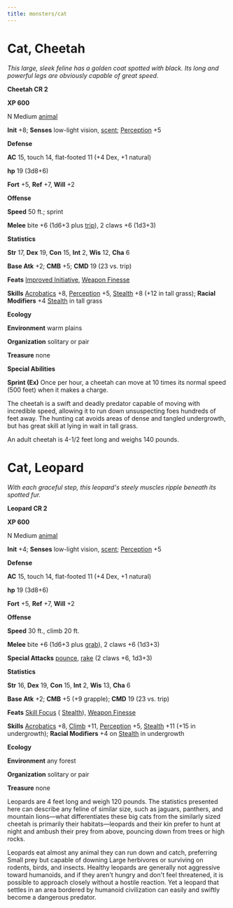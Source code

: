 ```yaml
---
title: monsters/cat
---
```

# Cat, Cheetah

_This large, sleek feline has a golden coat spotted with black. Its long and powerful legs are obviously capable of great speed._

**Cheetah CR 2**

**XP 600**

N Medium [animal](creatureTypes#_animal)

**Init** +8; **Senses** low-light vision, [scent](universalMonsterRules#_scent); [Perception](../skills/perception#_perception) +5

**Defense**

**AC** 15, touch 14, flat-footed 11 (+4 Dex, +1 natural)

**hp** 19 (3d8+6)

**Fort** +5, **Ref** +7, **Will** +2

**Offense**

**Speed** 50 ft.; sprint

**Melee** bite +6 (1d6+3 plus [trip](universalMonsterRules#_trip)), 2 claws +6 (1d3+3)

**Statistics**

**Str** 17, **Dex** 19, **Con** 15, **Int** 2, **Wis** 12, **Cha** 6

**Base Atk** +2; **CMB** +5; **CMD** 19 (23 vs. trip)

**Feats** [Improved Initiative](../feats#_improved-initiative), [Weapon Finesse](../feats#_weapon-finesse)

**Skills** [Acrobatics](../skills/acrobatics#_acrobatics) +8, [Perception](../skills/perception#_perception) +5, [Stealth](../skills/stealth#_stealth) +8 (+12 in tall grass); **Racial Modifiers** +4 [Stealth](../skills/stealth#_stealth) in tall grass

**Ecology**

**Environment** warm plains

**Organization** solitary or pair

**Treasure** none

**Special Abilities**

**Sprint (Ex)** Once per hour, a cheetah can move at 10 times its normal speed (500 feet) when it makes a charge.

The cheetah is a swift and deadly predator capable of moving with incredible speed, allowing it to run down unsuspecting foes hundreds of feet away. The hunting cat avoids areas of dense and tangled undergrowth, but has great skill at lying in wait in tall grass.

An adult cheetah is 4-1/2 feet long and weighs 140 pounds.

# Cat, Leopard

_With each graceful step, this leopard's steely muscles ripple beneath its spotted fur._

**Leopard CR 2**

**XP 600**

N Medium [animal](creatureTypes#_animal)

**Init** +4; **Senses** low-light vision, [scent](universalMonsterRules#_scent); [Perception](../skills/perception#_perception) +5

**Defense**

**AC** 15, touch 14, flat-footed 11 (+4 Dex, +1 natural)

**hp** 19 (3d8+6)

**Fort** +5, **Ref** +7, **Will** +2

**Offense**

**Speed** 30 ft., climb 20 ft.

**Melee** bite +6 (1d6+3 plus [grab](universalMonsterRules#_grab)), 2 claws +6 (1d3+3)

**Special Attacks** [pounce](universalMonsterRules#_pounce), [rake](universalMonsterRules#_rake) (2 claws +6, 1d3+3)

**Statistics**

**Str** 16, **Dex** 19, **Con** 15, **Int** 2, **Wis** 13, **Cha** 6

**Base Atk** +2; **CMB** +5 (+9 grapple); **CMD** 19 (23 vs. trip)

**Feats** [Skill Focus](../feats#_skill-focus) ( [Stealth](../skills/stealth#_stealth)), [Weapon Finesse](../feats#_weapon-finesse)

**Skills** [Acrobatics](../skills/acrobatics#_acrobatics) +8, [Climb](../skills/climb#_climb) +11, [Perception](../skills/perception#_perception) +5, [Stealth](../skills/stealth#_stealth) +11 (+15 in undergrowth); **Racial Modifiers** +4 on [Stealth](../skills/stealth#_stealth) in undergrowth

**Ecology**

**Environment** any forest

**Organization** solitary or pair

**Treasure** none

Leopards are 4 feet long and weigh 120 pounds. The statistics presented here can describe any feline of similar size, such as jaguars, panthers, and mountain lions—what differentiates these big cats from the similarly sized cheetah is primarily their habitats—leopards and their kin prefer to hunt at night and ambush their prey from above, pouncing down from trees or high rocks.

Leopards eat almost any animal they can run down and catch, preferring Small prey but capable of downing Large herbivores or surviving on rodents, birds, and insects. Healthy leopards are generally not aggressive toward humanoids, and if they aren't hungry and don't feel threatened, it is possible to approach closely without a hostile reaction. Yet a leopard that settles in an area bordered by humanoid civilization can easily and swiftly become a dangerous predator.

